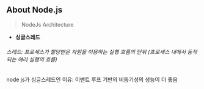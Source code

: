 ## About Node.js
> NodeJs Architecture
+ **싱글스레드**    
###### 스레드: 프로세스가 할당받은 자원을 이용하는 실행 흐름의 단위 (프로세스 내에서 동작되는 여러 실행의 흐름)    
node js가 싱글스레드인 이유: 이벤트 루프 기반의 비동기성의 성능이 더 좋음  


